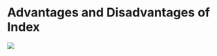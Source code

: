 # **Advantages and Disadvantages of Index**

**![](https://lh3.googleusercontent.com/6GUXuIg1o3hMT8-4oT6ugeWubNYkzD-XKlRLElJgd66PaaRuWcrM2jOJpHRqIUN1s9Ur7Cf_9niQkRoVZWfnfWhwObiL3r8apoNiQ94w7Rqv4CUSGMkU9cIDSKKcsVTUtoy2L-wkw3unwjeTSvkH-Q)**
